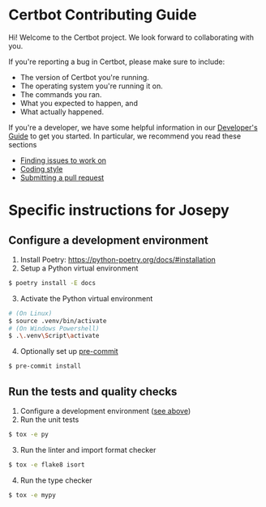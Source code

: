 <!---

This file serves as an entry point for GitHub's Contributing
Guidelines [1] only.

GitHub doesn't render rST very well, especially in respect to internal
hyperlink targets and cross-references [2]. People also tend to
confuse rST and Markdown syntax. Therefore, instead of keeping the
contents here (and including from rST documentation under doc/), link
to the Sphinx generated docs is provided below.


[1] https://github.com/blog/1184-contributing-guidelines
[2] http://docutils.sourceforge.net/docs/user/rst/quickref.html#hyperlink-targets

-->

# Certbot Contributing Guide

Hi! Welcome to the Certbot project. We look forward to collaborating with you.

If you're reporting a bug in Certbot, please make sure to include:
 - The version of Certbot you're running.
 - The operating system you're running it on.
 - The commands you ran.
 - What you expected to happen, and
 - What actually happened.

If you're a developer, we have some helpful information in our
[Developer's Guide](https://certbot.eff.org/docs/contributing.html) to get you
started. In particular, we recommend you read these sections 

 - [Finding issues to work on](https://certbot.eff.org/docs/contributing.html#find-issues-to-work-on)
 - [Coding style](https://certbot.eff.org/docs/contributing.html#coding-style)
 - [Submitting a pull request](https://certbot.eff.org/docs/contributing.html#submitting-a-pull-request)

# Specific instructions for Josepy

## Configure a development environment

1) Install Poetry: https://python-poetry.org/docs/#installation
2) Setup a Python virtual environment
```bash
$ poetry install -E docs
```
3) Activate the Python virtual environment
```bash
# (On Linux)
$ source .venv/bin/activate
# (On Windows Powershell)
$ .\.venv\Script\activate
```
4) Optionally set up [pre-commit](https://pre-commit.com/)
```bash
$ pre-commit install
```

## Run the tests and quality checks

1) Configure a development environment ([see above](#configure-a-development-environment))
2) Run the unit tests
```bash
$ tox -e py
```
3) Run the linter and import format checker
```bash
$ tox -e flake8 isort
```
4) Run the type checker
```bash
$ tox -e mypy
```
